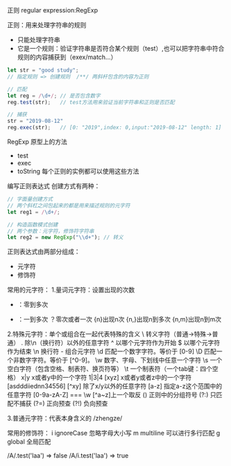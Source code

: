 正则
regular expression:RegExp

正则：用来处理字符串的规则
- 只能处理字符串
- 它是一个规则：验证字符串是否符合某个规则（test）,也可以把字符串中符合规则的内容捕获到（exex/match...）

```javascript
let str = "good study";
// 指定规则 => 创建规则  /**/ 两斜杆包含的内容为正则

// 匹配
let reg = /\d+/; // 是否包含数字
reg.test(str);   // test方法用来验证当前字符串和正则是否匹配

// 捕获
str = "2019-08-12"
reg.exec(str);   // [0: "2019",index: 0,input:"2019-08-12" length: 1]  => 捕获到第一个 2019

```
RegExp 原型上的方法
- test
- exec
- toString
每个正则的实例都可以使用这些方法

编写正则表达式
创建方式有两种：
```javascript
// 字面量创建方式
// 两个斜杠之间包起来的都是用来描述规则的元字符
let reg1 = /\d+/;

// 构造函数模式创建
// 两个参数：元字符，修饰符字符串
let reg2 = new RegExp("\\d+"); // 转义
```

正则表达式由两部分组成：
- 元字符
- 修饰符

常用的元字符：
1.量词元字符：设置出现的次数
* ：零到多次
+ ：一到多次
？零次或者一次
{n}出现n次
{n,}出现n到多次
{n,m}出现n到m次

2.特殊元字符：单个或组合在一起代表特殊的含义
\   转义字符（普通->特殊->普通）
.   除\n（换行符）以外的任意字符
^   以哪个元字符作为开始
$   以哪个元字符作为结束
\n  换行符  - 组合元字符
\d  匹配一个数字字符。等价于 [0-9]
\D  匹配一个非数字字符。等价于 [^0-9]。
\w  数字、字母、下划线中任意一个字符
\s  一个空白字符（包含空格、制表符、换页符等）
\t  一个制表符（一个tab键：四个空格）
x|y x或者y中的一个字符 1|3|4
[xyz] x或者y或者z中的一个字符 [asdddiiednn34556]
[^xy] 除了x/y以外的任意字符
[a-z] 指定a-z这个范围中的任意字符 [0-9a-zA-Z] === \w
[^a~z]上一个取反 
()    正则中的分组符号
(?:)  只匹配不捕获
(?=)  正向预查
(?!)  负向预查

3.普通元字符：代表本身含义的
/zhengze/   


常用的修饰符：
i     ignoreCase  忽略字母大小写
m     multiline   可以进行多行匹配
g     global      全局匹配


/A/.test('laa')  => false
/A/i.test('laa') => true












